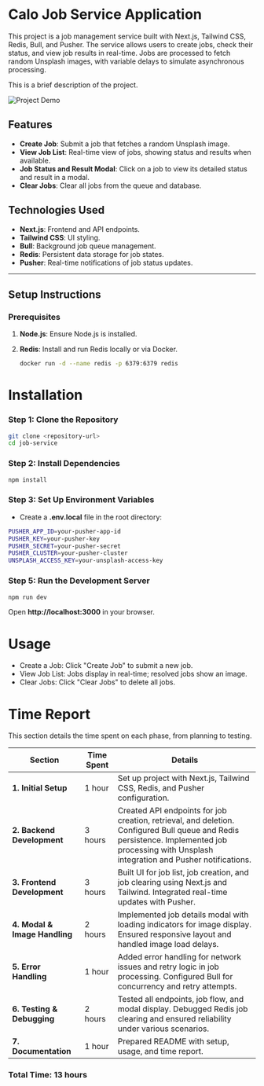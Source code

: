 # Calo Job Service Application

This project is a job management service built with Next.js, Tailwind CSS, Redis, Bull, and Pusher. The service allows users to create jobs, check their status, and view job results in real-time. Jobs are processed to fetch random Unsplash images, with variable delays to simulate asynchronous processing.

This is a brief description of the project.

![Project Demo](https://i.giphy.com/media/v1.Y2lkPTc5MGI3NjExemZqZXJsdjE0cmx1czh1M3l1Z2VmcjZkZWVlcHUyNmd3MmwzcG1pcyZlcD12MV9pbnRlcm5hbF9naWZfYnlfaWQmY3Q9Zw/AbakdJ0GgUYTYeNwqN/giphy.gif)

## Features

- **Create Job**: Submit a job that fetches a random Unsplash image.
- **View Job List**: Real-time view of jobs, showing status and results when available.
- **Job Status and Result Modal**: Click on a job to view its detailed status and result in a modal.
- **Clear Jobs**: Clear all jobs from the queue and database.

## Technologies Used

- **Next.js**: Frontend and API endpoints.
- **Tailwind CSS**: UI styling.
- **Bull**: Background job queue management.
- **Redis**: Persistent data storage for job states.
- **Pusher**: Real-time notifications of job status updates.

---

## Setup Instructions

### Prerequisites

1. **Node.js**: Ensure Node.js is installed.
2. **Redis**: Install and run Redis locally or via Docker.

   ```bash
   docker run -d --name redis -p 6379:6379 redis
   ```

# Installation

### Step 1: Clone the Repository

```bash
git clone <repository-url>
cd job-service
```

### Step 2: Install Dependencies

```bash
npm install
```

### Step 3: Set Up Environment Variables

- Create a **.env.local** file in the root directory:

```bash
PUSHER_APP_ID=your-pusher-app-id
PUSHER_KEY=your-pusher-key
PUSHER_SECRET=your-pusher-secret
PUSHER_CLUSTER=your-pusher-cluster
UNSPLASH_ACCESS_KEY=your-unsplash-access-key
```

### Step 5: Run the Development Server

```bash
npm run dev
```

Open **http://localhost:3000** in your browser.

# Usage

- Create a Job: Click "Create Job" to submit a new job.
- View Job List: Jobs display in real-time; resolved jobs show an image.
- Clear Jobs: Click "Clear Jobs" to delete all jobs.

# Time Report

This section details the time spent on each phase, from planning to testing.

| Section                       | Time Spent | Details                                                                                                                                                                                      |
| ----------------------------- | ---------- | -------------------------------------------------------------------------------------------------------------------------------------------------------------------------------------------- |
| **1. Initial Setup**          | 1 hour     | Set up project with Next.js, Tailwind CSS, Redis, and Pusher configuration.                                                                                                                  |
| **2. Backend Development**    | 3 hours    | Created API endpoints for job creation, retrieval, and deletion. Configured Bull queue and Redis persistence. Implemented job processing with Unsplash integration and Pusher notifications. |
| **3. Frontend Development**   | 3 hours    | Built UI for job list, job creation, and job clearing using Next.js and Tailwind. Integrated real-time updates with Pusher.                                                                  |
| **4. Modal & Image Handling** | 2 hours    | Implemented job details modal with loading indicators for image display. Ensured responsive layout and handled image load delays.                                                            |
| **5. Error Handling**         | 1 hour     | Added error handling for network issues and retry logic in job processing. Configured Bull for concurrency and retry attempts.                                                               |
| **6. Testing & Debugging**    | 2 hours    | Tested all endpoints, job flow, and modal display. Debugged Redis job clearing and ensured reliability under various scenarios.                                                              |
| **7. Documentation**          | 1 hour     | Prepared README with setup, usage, and time report.                                                                                                                                          |

### Total Time: 13 hours
